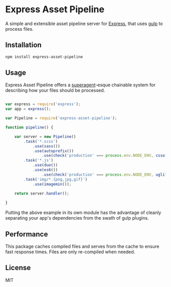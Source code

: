 # Express Asset Pipeline

A simple and extensible asset pipeline server for [Express](http://expressjs.com/), that uses [gulp](gulpjs.com) to process files.

## Installation

```bash
npm install express-asset-pipeline
```

## Usage

Express Asset Pipeline offers a [superagent](https://github.com/visionmedia/superagent)-esque chainable system for describing how your files should be processed.

```javascript

var express = require('express');
var app = express();

var Pipeline = require('express-asset-pipeline');

function pipeline() {

	var server = new Pipeline()
		.task('*.scss')
			.use(sass())
			.use(autoprefix())
				.use(check('production' === process.env.NODE_ENV, csso()))
		.task('*.js')
			.use(duo())
			.use(es6())
				.use(check('production' === process.env.NODE_ENV, uglify()))
		.task('img/*.{png,jpg,gif}')
			.use(imagemin());
			
	return server.handler();

}
```

Putting the above example in its own module has the advantage of cleanly separating your app's dependencies from the swath of gulp plugins.

## Performance

This package caches compiled files and serves from the cache to ensure fast response times. Files are only re-compiled when needed.

## License

MIT